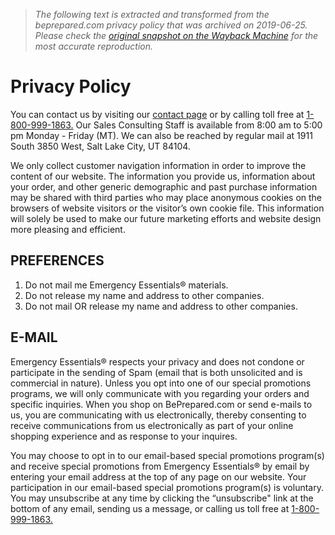 > *The following text is extracted and transformed from the beprepared.com privacy policy that was archived on 2019-06-25. Please check the [original snapshot on the Wayback Machine](https://web.archive.org/web/20190625230746id_/https%3A//www.beprepared.com/privacy-policy) for the most accurate reproduction.*

# Privacy Policy

You can contact us by visiting our [contact page](https://www.beprepared.com/contact-us) or by calling toll free at [1-800-999-1863.](tel:1-800-999-1863) Our Sales Consulting Staff is available from 8:00 am to 5:00 pm Monday - Friday (MT). We can also be reached by regular mail at 1911 South 3850 West, Salt Lake City, UT 84104.

We only collect customer navigation information in order to improve the content of our website. The information you provide us, information about your order, and other generic demographic and past purchase information may be shared with third parties who may place anonymous cookies on the browsers of website visitors or the visitor’s own cookie file. This information will solely be used to make our future marketing efforts and website design more pleasing and efficient.

## PREFERENCES

  1. Do not mail me Emergency Essentials® materials.
  2. Do not release my name and address to other companies.
  3. Do not mail OR release my name and address to other companies.



## E-MAIL

Emergency Essentials® respects your privacy and does not condone or participate in the sending of Spam (email that is both unsolicited and is commercial in nature). Unless you opt into one of our special promotions programs, we will only communicate with you regarding your orders and specific inquiries. When you shop on BePrepared.com or send e-mails to us, you are communicating with us electronically, thereby consenting to receive communications from us electronically as part of your online shopping experience and as response to your inquires.

You may choose to opt in to our email-based special promotions program(s) and receive special promotions from Emergency Essentials® by email by entering your email address at the top of any page on our website. Your participation in our email-based special promotions program(s) is voluntary. You may unsubscribe at any time by clicking the “unsubscribe" link at the bottom of any email, sending us a message, or calling us toll free at [1-800-999-1863.](tel:1-800-999-1863)
